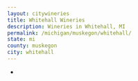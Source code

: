 ```yaml
---
layout: citywineries
title: Whitehall Wineries
description: Wineries in Whitehall, MI
permalink: /michigan/muskegon/whitehall/
state: mi
county: muskegon
city: whitehall
---
```

-

